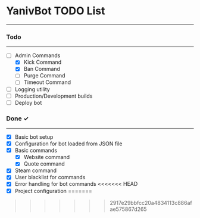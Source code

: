 # YanivBot TODO List
---

### Todo
---
- [ ] Admin Commands
  - [x] Kick Command
  - [x] Ban Command
  - [ ] Purge Command
  - [ ] Timeout Command
- [ ] Logging utility
- [ ] Production/Development builds
- [ ] Deploy bot

### Done ✓
---
- [x] Basic bot setup
- [x] Configuration for bot loaded from JSON file
- [x] Basic commands
  - [x] Website command
  - [x] Quote command
- [x] Steam command
- [x] User blacklist for commands
- [x] Error handling for bot commands
<<<<<<< HEAD
- [x] Project configuration
=======
>>>>>>> 2917e29bbfcc20a4834113c886afae575867d265
